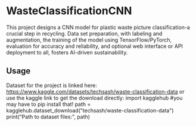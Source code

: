 # WasteClassificationCNN
This project designs a CNN model for plastic waste picture classification-a crucial step in recycling. Data set preparation, with labeling and augmentation, the training of the model using TensorFlow/PyTorch, evaluation for accuracy and reliability, and optional web interface or API deployment to all, fosters AI-driven sustainability.

## Usage
Dataset for the project is linked here: https://www.kaggle.com/datasets/techsash/waste-classification-data
or use the kaggle link to get the download directly: import kagglehub #you may have to pip install that!
path = kagglehub.dataset_download("techsash/waste-classification-data")
print("Path to dataset files:", path)
